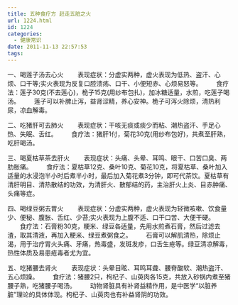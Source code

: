 ```yaml
---
title: 五种食疗方 赶走五脏之火
url: 1224.html
id: 1224
categories:
  - 健康常识
date: 2011-11-13 22:57:53
tags:
---
```


一、喝莲子汤去心火 　　表现症状：分虚实两种，虚火表现为低热、盗汗、心烦、口干等;实火表现为反复口腔溃疡、口干、小便短赤、心烦易怒等。 　　食疗法：莲子30克(不去莲心)，桅子15克(用纱布包扎)，加冰糖适量，水煎，吃莲子喝汤。 　　莲子可以补脾止泻，益肾涩精，养心安神。桅子可泻火除烦，清热利尿，凉血解毒。  
  
二、吃猪肝可去肺火 　　表现症状：干咳无痰或痰少而粘、潮热盗汗、手足心热、失眠、舌红。 　　食疗法：猪肝1付，菊花30克(用纱布包好)，共煮至肝熟，吃肝喝汤。  
  
三、喝夏枯草茶去肝火 　　表现症状：头痛、头晕、耳鸣、眼干、口苦口臭、两肋胀痛。 　　食疗法：夏枯草12克、桑叶10克、菊花10克，将夏枯草、桑叶加入适量的水浸泡半小时后煮半小时，最后加入菊花煮3分钟，即可代茶饮。夏枯草有清肝明目、清热散结的功效，为清肝火、散郁结的药，主治肝火上炎、目赤肿痛、头痛等症。  
  
四、喝绿豆粥去胃火 　　表现症状：分虚实两种，虚火表现为轻微咳嗽、饮食量少、便秘、腹胀、舌红、少苔;实火表现为上腹不适、口干口苦、大便干硬。 　　食疗法：石膏粉30克，粳米、绿豆各适量，先用水煎煮石膏，然后过滤去渣，取其清液，再加入粳米、绿豆煮粥食之。 　　石膏可以解肌清热，除烦止渴，用于治疗胃火头痛、牙痛，热毒盛，发斑发疹，口舌生疮等。绿豆清凉解毒，热性体质及易患疮毒者尤为宜。  
  
五、吃猪腰去肾火 　　表现症状：头晕目眩、耳鸣耳聋、腰脊酸软、潮热盗汗、五心烦躁。 　　食疗法：猪腰2只，枸杞子、山萸肉各15克，共放入砂锅内煮至猪腰子熟，吃猪腰子喝汤。 　　动物肾脏具有补肾益精作用，是中医学“以脏养脏”理论的具体体现。枸杞子、山萸肉也有补益肾阴的功效。